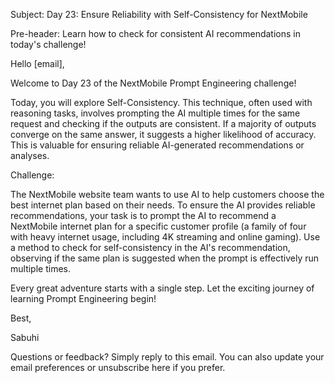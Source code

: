 Subject: Day 23: Ensure Reliability with Self-Consistency for NextMobile

Pre-header: Learn how to check for consistent AI recommendations in today's challenge!

Hello [email],

Welcome to Day 23 of the NextMobile Prompt Engineering challenge!

Today, you will explore Self-Consistency. This technique, often used with reasoning tasks, involves prompting the AI multiple times for the same request and checking if the outputs are consistent. If a majority of outputs converge on the same answer, it suggests a higher likelihood of accuracy. This is valuable for ensuring reliable AI-generated recommendations or analyses.

Challenge:

The NextMobile website team wants to use AI to help customers choose the best internet plan based on their needs. To ensure the AI provides reliable recommendations, your task is to prompt the AI to recommend a NextMobile internet plan for a specific customer profile (a family of four with heavy internet usage, including 4K streaming and online gaming). Use a method to check for self-consistency in the AI's recommendation, observing if the same plan is suggested when the prompt is effectively run multiple times.

Every great adventure starts with a single step. Let the exciting journey of learning Prompt Engineering begin!

Best,

Sabuhi

Questions or feedback? Simply reply to this email. You can also update your email preferences or unsubscribe here if you prefer. 